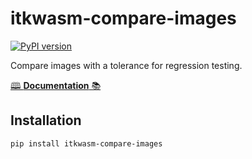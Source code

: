 # itkwasm-compare-images

[![PyPI version](https://badge.fury.io/py/itkwasm-compare-images.svg)](https://badge.fury.io/py/itkwasm-compare-images)

Compare images with a tolerance for regression testing.

[🕮 **Documentation** 📚](https://itk-wasm-compare-images-python-docs.on.fleek.co/)

## Installation

```sh
pip install itkwasm-compare-images
```
